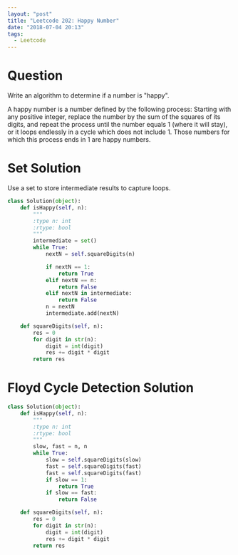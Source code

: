 ```yaml
---
layout: "post"
title: "Leetcode 202: Happy Number"
date: "2018-07-04 20:13"
tags:
  - Leetcode
---
```


# Question
Write an algorithm to determine if a number is "happy".

A happy number is a number defined by the following process: Starting with any positive integer, replace the number by the sum of the squares of its digits, and repeat the process until the number equals 1 (where it will stay), or it loops endlessly in a cycle which does not include 1. Those numbers for which this process ends in 1 are happy numbers.

# Set Solution
Use a set to store intermediate results to capture loops.

```python
class Solution(object):
    def isHappy(self, n):
        """
        :type n: int
        :rtype: bool
        """
        intermediate = set()
        while True:
            nextN = self.squareDigits(n)

            if nextN == 1:
                return True
            elif nextN == n:
                return False
            elif nextN in intermediate:
                return False
            n = nextN
            intermediate.add(nextN)

    def squareDigits(self, n):
        res = 0
        for digit in str(n):
            digit = int(digit)
            res += digit * digit
        return res
```

# Floyd Cycle Detection Solution
```python
class Solution(object):
    def isHappy(self, n):
        """
        :type n: int
        :rtype: bool
        """
        slow, fast = n, n
        while True:
            slow = self.squareDigits(slow)
            fast = self.squareDigits(fast)
            fast = self.squareDigits(fast)
            if slow == 1:
                return True
            if slow == fast:
                return False

    def squareDigits(self, n):
        res = 0
        for digit in str(n):
            digit = int(digit)
            res += digit * digit
        return res
```
